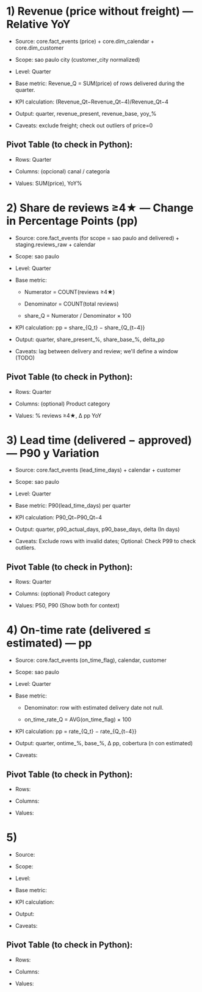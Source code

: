 # 1) Revenue (price without freight) — Relative YoY

- Source: core.fact_events (price) + core.dim_calendar + core.dim_customer

- Scope: sao paulo city (customer_city normalized)

- Level: Quarter

- Base metric: Revenue_Q = SUM(price) of rows delivered during the quarter.

- KPI calculation: (Revenue_Qt−Revenue_Qt−4)/Revenue_Qt−4

- Output: quarter, revenue_present, revenue_base, yoy_%

- Caveats: exclude freight; check out outliers of price=0

## Pivot Table (to check in Python):

- Rows: Quarter

- Columns: (opcional) canal / categoría

- Values: SUM(price), YoY%

# 2) Share de reviews ≥4★ — Change in Percentage Points (pp)

- Source: core.fact_events (for scope = sao paulo and delivered) + staging.reviews_raw + calendar

- Scope: sao paulo

- Level: Quarter

- Base metric:

    * Numerator = COUNT(reviews ≥4★)

    * Denominator = COUNT(total reviews) 

    * share_Q = Numerator / Denominator × 100

- KPI calculation: pp = share_{Q_t} − share_{Q_{t−4}}

- Output: quarter, share_present_%, share_base_%, delta_pp

- Caveats: lag between delivery and review; we'll define a window (TODO)

## Pivot Table (to check in Python):

- Rows: Quarter

- Columns: (optional) Product category

- Values: % reviews ≥4★, Δ pp YoY

# 3) Lead time (delivered − approved) — P90 y Variation

- Source: core.fact_events (lead_time_days) + calendar + customer

- Scope: sao paulo

- Level: Quarter

- Base metric: P90(lead_time_days) per quarter

- KPI calculation: P90_Qt​−P90_Qt−4

- Output: quarter, p90_actual_days, p90_base_days, delta (In days)

- Caveats: Exclude rows with invalid dates; Optional: Check P99 to check outliers. 

## Pivot Table (to check in Python):

- Rows: Quarter

- Columns: (optional) Product category

- Values: P50, P90 (Show both for context)

# 4) On-time rate (delivered ≤ estimated) — pp

- Source: core.fact_events (on_time_flag), calendar, customer

- Scope: sao paulo

- Level: Quarter

- Base metric: 
    - Denominator: row with estimated delivery date not null.

    - on_time_rate_Q = AVG(on_time_flag) × 100

- KPI calculation: pp = rate_{Q_t} − rate_{Q_{t−4}}

- Output: quarter, ontime_%, base_%, Δ pp, cobertura (n con estimated)

- Caveats: 

## Pivot Table (to check in Python):

- Rows: 

- Columns:

- Values:

# 5) 

- Source:

- Scope: 

- Level: 

- Base metric: 

- KPI calculation: 

- Output: 

- Caveats: 

## Pivot Table (to check in Python):

- Rows: 

- Columns:

- Values: